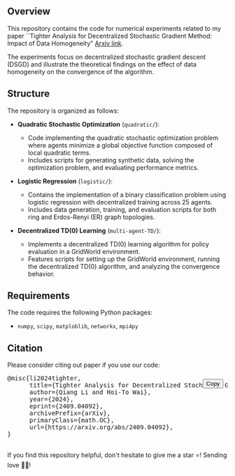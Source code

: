 ## Overview

This repository contains the code for numerical experiments related to my paper ``Tighter Analysis for Decentralized Stochastic Gradient Method: Impact of Data Homogeneity" [Arxiv link](https://arxiv.org/abs/2409.04092). 

The experiments focus on decentralized stochastic gradient descent (DSGD) and illustrate the theoretical findings on the effect of data homogeneity on the convergence of the algorithm.

## Structure

The repository is organized as follows:

- **Quadratic Stochastic Optimization** (`quadratic/`): 
  - Code implementing the quadratic stochastic optimization problem where agents minimize a global objective function composed of local quadratic terms.
  - Includes scripts for generating synthetic data, solving the optimization problem, and evaluating performance metrics.

- **Logistic Regression** (`logistic/`): 
  - Contains the implementation of a binary classification problem using logistic regression with decentralized training across 25 agents.
  - Includes data generation, training, and evaluation scripts for both ring and Erdos-Renyi (ER) graph topologies.

- **Decentralized TD(0) Learning** (`multi-agent-TD/`): 
  - Implements a decentralized TD(0) learning algorithm for policy evaluation in a GridWorld environment.
  - Features scripts for setting up the GridWorld environment, running the decentralized TD(0) algorithm, and analyzing the convergence behavior.

## Requirements

The code requires the following Python packages:
- `numpy`, `scipy`, `matploblib`, `networkx`, `mpi4py`

## Citation

Please consider citing out paper if you use our code:

<div style="position: relative;">
    <pre>
@misc{li2024tighter,
      title={Tighter Analysis for Decentralized Stochastic Gradient Method: Impact of Data Homogeneity}, 
      author={Qiang Li and Hoi-To Wai},
      year={2024},
      eprint={2409.04092},
      archivePrefix={arXiv},
      primaryClass={math.OC},
      url={https://arxiv.org/abs/2409.04092}, 
}
    </pre>
    <button style="position: absolute; top: 10px; right: 10px;" onclick="copyToClipboard()">Copy</button>
</div>

If you find this repository helpful, don't hesitate to give me a star ⭐! Sending love 💖💖!

